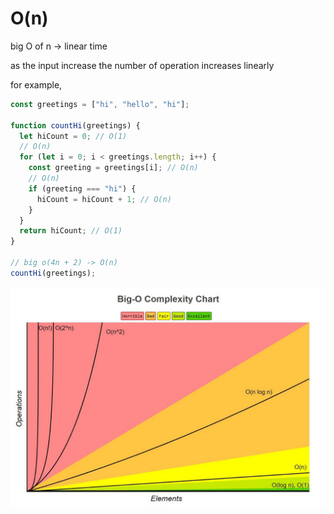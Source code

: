 # O(n)

big O of n -> linear time

as the input increase the number of operation increases linearly

for example,

```javascript
const greetings = ["hi", "hello", "hi"];

function countHi(greetings) {
  let hiCount = 0; // O(1)
  // O(n)
  for (let i = 0; i < greetings.length; i++) {
    const greeting = greetings[i]; // O(n)
    // O(n)
    if (greeting === "hi") {
      hiCount = hiCount + 1; // O(n)
    }
  }
  return hiCount; // O(1)
}

// big o(4n + 2) -> O(n)
countHi(greetings);
```

![big-o-complexity-chart](./img/big-o-complexity-chart.jpeg)
